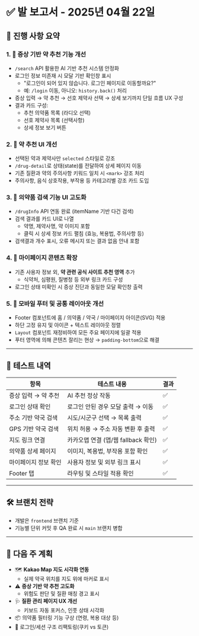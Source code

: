# ✅ 발 보고서 - 2025년 04월 22일

## 📌 진행 사항 요약

### 1. 🧠 증상 기반 약 추천 기능 개선
- `/search` API 활용한 AI 기반 추천 시스템 안정화
- 로그인 정보 미존재 시 모달 기반 확인창 표시
  - "로그인이 되어 있지 않습니다. 로그인 페이지로 이동할까요?"
  - 예: `/login` 이동, 아니오: `history.back()` 처리
- 증상 입력 → 약 추천 → 선호 제약사 선택 → 상세 보기까지 단일 흐름 UX 구성
- 결과 카드 구성:
  - 추천 의약품 목록 (라디오 선택)
  - 선호 제약사 목록 (선택사항)
  - 상세 정보 보기 버튼

### 2. 🧪 약 추천 UI 개선
- 선택된 약과 제약사만 `selected` 스타일로 강조
- `/drug-detail`로 상태(state)를 전달하여 상세 페이지 이동
- 기존 질환과 약의 주의사항 키워드 일치 시 `<mark>` 강조 처리
- 주의사항, 음식 상호작용, 부작용 등 카테고리별 강조 카드 도입

### 3. 💊 의약품 검색 기능 UI 고도화
- `/drugInfo` API 연동 완료 (itemName 기반 다건 검색)
- 검색 결과를 카드 UI로 나열
  - 약명, 제약사명, 약 이미지 포함
  - 클릭 시 상세 정보 카드 펼침 (효능, 복용법, 주의사항 등)
- 검색결과 개수 표시, 오류 메시지 또는 결과 없음 안내 포함

### 4. 👤 마이페이지 콘텐츠 확장
- 기존 사용자 정보 외, **약 관련 공식 사이트 추천 영역** 추가
  - 식약처, 심평원, 질병청 등 외부 링크 카드 구성
- 로그인 상태 미확인 시 증상 진단과 동일한 모달 확인창 출력

### 5. 📱 모바일 푸터 및 공통 레이아웃 개선
- Footer 컴포넌트에 홈 / 의약품 / 약국 / 마이페이지 아이콘(SVG) 적용
- 하단 고정 유지 및 아이콘 + 텍스트 레이아웃 정렬
- `Layout` 컴포넌트 재정비하여 모든 주요 페이지에 일괄 적용
- 푸터 영역에 의해 콘텐츠 잘리는 현상 → `padding-bottom`으로 해결

---

## 🧪 테스트 내역

| 항목 | 테스트 내용 | 결과 |
|------|-------------|------|
| 증상 입력 → 약 추천 | AI 추천 정상 작동 | ✅ |
| 로그인 상태 확인 | 로그인 안된 경우 모달 출력 → 이동 | ✅ |
| 주소 기반 약국 검색 | 시도/시군구 선택 → 목록 출력 | ✅ |
| GPS 기반 약국 검색 | 위치 허용 → 주소 자동 변환 후 출력 | ✅ |
| 지도 링크 연결 | 카카오맵 연결 (앱/웹 fallback 확인) | ✅ |
| 의약품 상세 페이지 | 이미지, 복용법, 부작용 포함 확인 | ✅ |
| 마이페이지 정보 확인 | 사용자 정보 및 외부 링크 표시 | ✅ |
| Footer 탭 | 라우팅 및 스타일 적용 확인 | ✅ |

---

## 🛠 브랜치 전략

- 개발은 `frontend` 브랜치 기준
- 기능별 단위 커밋 후 QA 완료 시 `main` 브랜치 병합

---

## 🔄 다음 주 계획

- 🗺 **Kakao Map 지도 시각화 연동**
  - 실제 약국 위치를 지도 위에 마커로 표시
- ⚠️ **증상 기반 약 추천 고도화**
  - 위험도 판단 및 질환 매칭 경고 표시
- 🩺 **질환 관리 페이지 UX 개선**
  - 키보드 자동 포커스, 인풋 상태 시각화
- 📦 의약품 필터링 기능 구상 (연령, 복용 대상 등)
- 🔐 로그인/세션 구조 리팩토링(쿠키 vs 토큰)